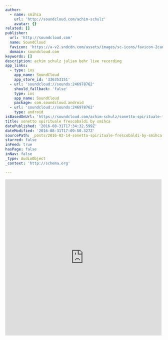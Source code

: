 ```yaml
---
author:
  - name: smihca
    url: 'http://soundcloud.com/achim-schulz'
    avatar: {}
related: []
publisher:
  url: 'http://soundcloud.com'
  name: SoundCloud
  favicon: 'https://a-v2.sndcdn.com/assets/images/sc-icons/favicon-2cadd14b.ico'
  domain: soundcloud.com
keywords: []
description: achim schulz julian behr live recording
app_links:
  - type: ios
    app_name: SoundCloud
    app_store_id: '336353151'
  - url: 'soundcloud://sounds:246978762'
    should_fallback: 'false'
    type: ios
    app_name: SoundCloud
    package: com.soundcloud.android
  - url: 'soundcloud://sounds:246978762'
    type: android
isBasedOnUrl: 'https://soundcloud.com/achim-schulz/sonetto-spirituale-frescobaldi'
title: sonetto spirituale frescobaldi by smihca
datePublished: '2016-08-31T17:34:32.599Z'
dateModified: '2016-08-31T17:09:50.327Z'
sourcePath: _posts/2016-02-14-sonetto-spirituale-frescobaldi-by-smihca.md
starred: false
inFeed: true
hasPage: false
inNav: false
_type: AudioObject
_context: 'http://schema.org'

---
```

<iframe src="https://cdn.embedly.com/widgets/media.html?src=https%3A%2F%2Fw.soundcloud.com%2Fplayer%2F%3Fvisual%3Dtrue%26url%3Dhttp%253A%252F%252Fapi.soundcloud.com%252Ftracks%252F246978762%26show_artwork%3Dtrue&amp;url=https%3A%2F%2Fsoundcloud.com%2Fachim-schulz%2Fsonetto-spirituale-frescobaldi&amp;image=http%3A%2F%2Fi1.sndcdn.com%2Fartworks-000147096053-atg4su-t500x500.jpg&amp;key=b7d04c9b404c499eba89ee7072e1c4f7&amp;type=text%2Fhtml&amp;schema=soundcloud" width="500" height="500" scrolling="no" frameborder="0" allowfullscreen="allowfullscreen" style=""></iframe>